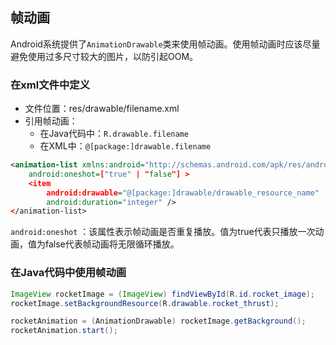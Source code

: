 ## 帧动画

Android系统提供了`AnimationDrawable`类来使用帧动画。使用帧动画时应该尽量避免使用过多尺寸较大的图片，以防引起OOM。

### 在xml文件中定义

* 文件位置：res/drawable/filename.xml
* 引用帧动画：
  * 在Java代码中：`R.drawable.filename`
  * 在XML中：`@[package:]drawable.filename`

``` xml
<animation-list xmlns:android="http://schemas.android.com/apk/res/android"
    android:oneshot=["true" | "false"] >
    <item
        android:drawable="@[package:]drawable/drawable_resource_name"
        android:duration="integer" />
</animation-list>
```

`android:oneshot` ：该属性表示帧动画是否重复播放。值为true代表只播放一次动画，值为false代表帧动画将无限循环播放。

### 在Java代码中使用帧动画

``` java
ImageView rocketImage = (ImageView) findViewById(R.id.rocket_image);
rocketImage.setBackgroundResource(R.drawable.rocket_thrust);

rocketAnimation = (AnimationDrawable) rocketImage.getBackground();
rocketAnimation.start();
```